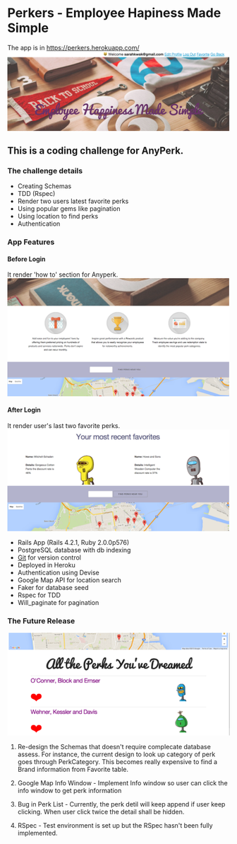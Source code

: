 # Perkers - Employee Hapiness Made Simple
The app is in https://perkers.herokuapp.com/
![Alt Main Page](https://github.com/sarahkwak/Perkers/blob/master/app/assets/images/hero.png)

## This is a coding challenge for AnyPerk. 
### The challenge details 
- Creating Schemas
- TDD (Rspec)
- Render two users latest favorite perks
- Using popular gems like pagination
- Using location to find perks 
- Authentication 

### App Features

#### Before Login 
It render 'how to' section for Anyperk. 
![Alt HowTo](https://github.com/sarahkwak/Perkers/blob/master/app/assets/images/before_login.png)

#### After Login
It render user's last two favorite perks.
![Alt Main Page](https://github.com/sarahkwak/Perkers/blob/master/app/assets/images/middle.png)

- Rails App (Rails 4.2.1, Ruby 2.0.0p576)
- PostgreSQL database with db indexing
- [Git](https://github.com/sarahkwak/Perkers) for version control 
- Deployed in Heroku
- Authentication using Devise
- Google Map API for location search
- Faker for database seed
- Rspec for TDD
- Will_paginate for pagination 

### The Future Release

![Alt List](https://github.com/sarahkwak/Perkers/blob/master/app/assets/images/list.png)

1. Re-design the Schemas that doesn't require complecate database assess. For instance, the current design to look up category of perk goes through PerkCategory. This becomes really expensive to find a Brand information from Favorite table.

2. Google Map Info Window - Implement Info window so user can click the info window to get perk information

3. Bug in Perk List - Currently, the perk detil will keep append if user keep clicking. When user click twice the detail shall be hidden.

4. RSpec - Test environment is set up but the RSpec hasn't been fully implemented. 
